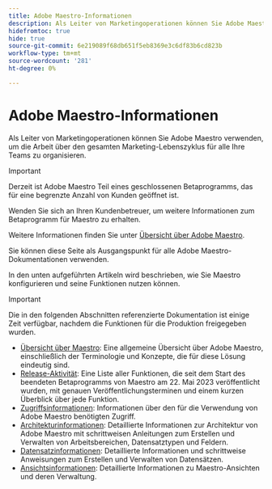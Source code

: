 ```yaml
---
title: Adobe Maestro-Informationen
description: Als Leiter von Marketingoperationen können Sie Adobe Maestro verwenden, um die Arbeit über den gesamten Marketing-Lebenszyklus für alle Ihre Teams zu organisieren. In den Artikeln in diesem Abschnitt wird beschrieben, wie Sie Maestro konfigurieren und seine Funktionen als Teil Ihrer Kampagnenverwaltungsvorgänge nutzen können.
hidefromtoc: true
hide: true
source-git-commit: 6e219089f68db651f5eb8369e3c6df83b6cd823b
workflow-type: tm+mt
source-wordcount: '281'
ht-degree: 0%

---
```



# Adobe Maestro-Informationen

<!--
title: Adobe Maestro 
description: As a marketing operations leader, you can use Adobe Maestro to organize work across the marketing lifecycle for all your teams. The articles in this section describe how you can configure Maestro and how you can start using its capabilities as part of your campaign management operations. 
hidefromtoc: yes
author: Alina
feature: Work Management
role: User, Admin
hide: yes
-->

<!--udpate the metadata with real information when making this avilable in TOC and in the left nav-->

Als Leiter von Marketingoperationen können Sie Adobe Maestro verwenden, um die Arbeit über den gesamten Marketing-Lebenszyklus für alle Ihre Teams zu organisieren.

>[!IMPORTANT]
>
>Derzeit ist Adobe Maestro Teil eines geschlossenen Betaprogramms, das für eine begrenzte Anzahl von Kunden geöffnet ist.
>
>Wenden Sie sich an Ihren Kundenbetreuer, um weitere Informationen zum Betaprogramm für Maestro zu erhalten.
>
>Weitere Informationen finden Sie unter [Übersicht über Adobe Maestro](../maestro/maestro-overview.md).

Sie können diese Seite als Ausgangspunkt für alle Adobe Maestro-Dokumentationen verwenden.

In den unten aufgeführten Artikeln wird beschrieben, wie Sie Maestro konfigurieren und seine Funktionen nutzen können.

>[!IMPORTANT]
>
>Die in den folgenden Abschnitten referenzierte Dokumentation ist einige Zeit verfügbar, nachdem die Funktionen für die Produktion freigegeben wurden.

* [Übersicht über Maestro](maestro-overview.md): Eine allgemeine Übersicht über Adobe Maestro, einschließlich der Terminologie und Konzepte, die für diese Lösung eindeutig sind.
* [Release-Aktivität](../maestro/release-activity.md): Eine Liste aller Funktionen, die seit dem Start des beendeten Betaprogramms von Maestro am 22. Mai 2023 veröffentlicht wurden, mit genauen Veröffentlichungsterminen und einem kurzen Überblick über jede Funktion.
* [Zugriffsinformationen](../maestro/access/access-information.md): Informationen über den für die Verwendung von Adobe Maestro benötigten Zugriff.
* [Architekturinformationen](../maestro/architecture-and-fields/architecture-and-fields-information.md): Detaillierte Informationen zur Architektur von Adobe Maestro mit schrittweisen Anleitungen zum Erstellen und Verwalten von Arbeitsbereichen, Datensatztypen und Feldern.
* [Datensatzinformationen](../maestro/records/records-information.md): Detaillierte Informationen und schrittweise Anweisungen zum Erstellen und Verwalten von Datensätzen.
* [Ansichtsinformationen](../maestro/views/views-information.md): Detaillierte Informationen zu Maestro-Ansichten und deren Verwaltung.

